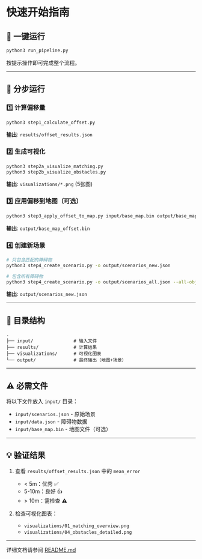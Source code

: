 # 快速开始指南

## 🚀 一键运行

```bash
python3 run_pipeline.py
```

按提示操作即可完成整个流程。

---

## 📝 分步运行

### 1️⃣ 计算偏移量
```bash
python3 step1_calculate_offset.py
```
**输出**: `results/offset_results.json`

### 2️⃣ 生成可视化
```bash
python3 step2a_visualize_matching.py
python3 step2b_visualize_obstacles.py
```
**输出**: `visualizations/*.png` (5张图)

### 3️⃣ 应用偏移到地图（可选）
```bash
python3 step3_apply_offset_to_map.py input/base_map.bin output/base_map_offset.bin --format binary
```
**输出**: `output/base_map_offset.bin`

### 4️⃣ 创建新场景
```bash
# 只包含匹配的障碍物
python3 step4_create_scenario.py -o output/scenarios_new.json

# 包含所有障碍物
python3 step4_create_scenario.py -o output/scenarios_all.json --all-objects
```
**输出**: `output/scenarios_new.json`

---

## 📂 目录结构

```
.
├── input/               # 输入文件
├── results/             # 计算结果
├── visualizations/      # 可视化图表
└── output/              # 最终输出（地图+场景）
```

---

## ⚠️ 必需文件

将以下文件放入 `input/` 目录：
- `input/scenarios.json` - 原始场景
- `input/data.json` - 障碍物数据
- `input/base_map.bin` - 地图文件（可选）

---

## 💡 验证结果

1. 查看 `results/offset_results.json` 中的 `mean_error`
   - < 5m：优秀 ✅
   - 5-10m：良好 👍
   - \> 10m：需检查 ⚠️

2. 检查可视化图表：
   - `visualizations/01_matching_overview.png`
   - `visualizations/04_obstacles_detailed.png`

---

详细文档请参阅 [README.md](README.md)
